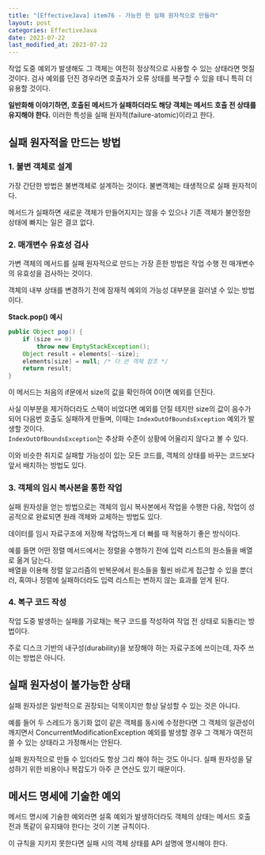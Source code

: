```yaml
---
title: "[EffectiveJava] item76 - 가능한 한 실패 원자적으로 만들라"
layout: post
categories: EffectiveJava
date: 2023-07-22
last_modified_at: 2023-07-22
---
```


작업 도중 예외가 발생해도 그 객체는 여전히 정상적으로 사용할 수 있는 상태라면 멋질것이다. 검사 예외를 던진 경우라면 호출자가 오류 상태를 복구할 수 있을 테니 특히 더 유용할 것이다.

**일반화해 이야기하면, 호출된 메서드가 실패하더라도 해당 객체는 메서드 호출 전 상태를 유지해야 한다.** 이러한 특성을 실패 원자적(failure-atomic)이라고 한다.


## 실패 원자적을 만드는 방법

### 1. 불변 객체로 설계

가장 간단한 방법은 불변객체로 설계하는 것이다. 불변객체는 태생적으로 실패 원자적이다.

메서드가 실패하면 새로운 객체가 만들어지지는 않을 수 있으나 기존 객체가 불안정한 상태에 빠지는 일은 결코 없다.

### 2. 매개변수 유효성 검사

가변 객체의 메서드를 실패 원자적으로 만드는 가장 흔한 방법은 작업 수행 전 매개변수의 유효성을 검사하는 것이다.

객체의 내부 상태를 변경하기 전에 잠재적 예외의 가능성 대부분을 걸러낼 수 있는 방법이다.

**Stack.pop() 예시**
```java
public Object pop() {
    if (size == 0)
        throw new EmptyStackException();
    Object result = elements[--size];
    elements[size] = null; /* 다 쓴 객체 참조 */
    return result;
}
```

이 메서드는 처음의 if문에서 size의 값을 확인하여 0이면 예외를 던진다.

사실 이부분을 제거하더라도 스택이 비었다면 예외를 던질 테지만 size의 값이 음수가 되어 다음번 호출도 실패하게 만들며, 이때는 `IndexOutOfBoundsException` 예외가 발생할 것이다.<br>
`IndexOutOfBoundsException`는 추상화 수준이 상황에 어울리지 않다고 볼 수 있다.

이와 비슷한 취지로 실패할 가능성이 있는 모든 코드를, 객체의 상태를 바꾸는 코드보다 앞서 배치하는 방법도 있다.

### 3. 객체의 임시 복사본을 통한 작업

실패 원자성을 얻는 방법으로는 객체의 임시 복사본에서 작업을 수행한 다음, 작업이 성공적으로 완료되면 원래 객체와 교체하는 방법도 있다.

데이터를 임시 자료구조에 저장해 작업하느게 더 빠를 때 적용하기 좋은 방식이다.

예를 들면 어떤 정렬 메서드에서는 정렬을 수행하기 전에 입력 리스트의 원소들을 배열로 옮겨 담는다.<br>
배열을 이용해 정렬 알고리즘의 반복문에서 원소들을 훨씬 바르게 접근할 수 있을 뿐더러, 혹여나 정렬에 실패하더라도 입력 리스트는 변하지 않는 효과를 얻게 된다.

### 4. 복구 코드 작성

작업 도중 발생하는 실패를 가로채는 복구 코드를 작성하여 작업 전 상태로 되돌리는 방법이다.

주로 디스크 기반의 내구성(durability)을 보장해야 하는 자료구조에 쓰이는데, 자주 쓰이는 방법은 아니다.


## 실패 원자성이 불가능한 상태

실패 원자성은 일반적으로 권장되는 덕목이지만 항상 달성할 수 있는 것은 아니다.

예를 들어 두 스레드가 동기화 없이 같은 객체를 동시에 수정한다면 그 객체의 일관성이 깨지면서 ConcurrentModificationException 예외를 발생할 경우 그 객체가 여전히 쓸 수 있는 상태라고 가정해서는 안된다.

실패 원자적으로 만들 수 있더라도 항상 그리 해야 하는 것도 아니다. 실패 원자성을 달성하기 위한 비용이나 복잡도가 아주 큰 연산도 있기 때문이다.

## 메서드 명세에 기술한 예외

메서드 명시에 기술한 예외라면 설혹 예외가 발생하더라도 객체의 상태는 메서드 호출 전과 똑같이 유지돼야 한다는 것이 기본 규칙이다.

이 규칙을 지키지 못한다면 실패 시의 객체 상태를 API 설명에 명시해야 한다.


